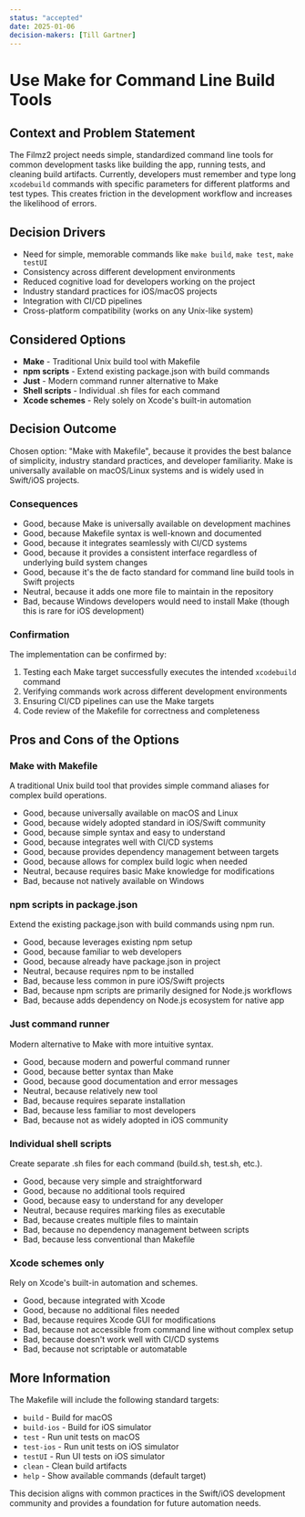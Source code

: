 ```yaml
---
status: "accepted"
date: 2025-01-06
decision-makers: [Till Gartner]
---
```


# Use Make for Command Line Build Tools

## Context and Problem Statement

The Filmz2 project needs simple, standardized command line tools for common development tasks like building the app, running tests, and cleaning build artifacts. Currently, developers must remember and type long `xcodebuild` commands with specific parameters for different platforms and test types. This creates friction in the development workflow and increases the likelihood of errors.

## Decision Drivers

* Need for simple, memorable commands like `make build`, `make test`, `make testUI`
* Consistency across different development environments
* Reduced cognitive load for developers working on the project
* Industry standard practices for iOS/macOS projects
* Integration with CI/CD pipelines
* Cross-platform compatibility (works on any Unix-like system)

## Considered Options

* **Make** - Traditional Unix build tool with Makefile
* **npm scripts** - Extend existing package.json with build commands
* **Just** - Modern command runner alternative to Make
* **Shell scripts** - Individual .sh files for each command
* **Xcode schemes** - Rely solely on Xcode's built-in automation

## Decision Outcome

Chosen option: "Make with Makefile", because it provides the best balance of simplicity, industry standard practices, and developer familiarity. Make is universally available on macOS/Linux systems and is widely used in Swift/iOS projects.

### Consequences

* Good, because Make is universally available on development machines
* Good, because Makefile syntax is well-known and documented
* Good, because it integrates seamlessly with CI/CD systems
* Good, because it provides a consistent interface regardless of underlying build system changes
* Good, because it's the de facto standard for command line build tools in Swift projects
* Neutral, because it adds one more file to maintain in the repository
* Bad, because Windows developers would need to install Make (though this is rare for iOS development)

### Confirmation

The implementation can be confirmed by:

1. Testing each Make target successfully executes the intended `xcodebuild` command
2. Verifying commands work across different development environments
3. Ensuring CI/CD pipelines can use the Make targets
4. Code review of the Makefile for correctness and completeness

## Pros and Cons of the Options

### Make with Makefile

A traditional Unix build tool that provides simple command aliases for complex build operations.

* Good, because universally available on macOS and Linux
* Good, because widely adopted standard in iOS/Swift community
* Good, because simple syntax and easy to understand
* Good, because integrates well with CI/CD systems
* Good, because provides dependency management between targets
* Good, because allows for complex build logic when needed
* Neutral, because requires basic Make knowledge for modifications
* Bad, because not natively available on Windows

### npm scripts in package.json

Extend the existing package.json with build commands using npm run.

* Good, because leverages existing npm setup
* Good, because familiar to web developers
* Good, because already have package.json in project
* Neutral, because requires npm to be installed
* Bad, because less common in pure iOS/Swift projects
* Bad, because npm scripts are primarily designed for Node.js workflows
* Bad, because adds dependency on Node.js ecosystem for native app

### Just command runner

Modern alternative to Make with more intuitive syntax.

* Good, because modern and powerful command runner
* Good, because better syntax than Make
* Good, because good documentation and error messages
* Neutral, because relatively new tool
* Bad, because requires separate installation
* Bad, because less familiar to most developers
* Bad, because not as widely adopted in iOS community

### Individual shell scripts

Create separate .sh files for each command (build.sh, test.sh, etc.).

* Good, because very simple and straightforward
* Good, because no additional tools required
* Good, because easy to understand for any developer
* Neutral, because requires marking files as executable
* Bad, because creates multiple files to maintain
* Bad, because no dependency management between scripts
* Bad, because less conventional than Makefile

### Xcode schemes only

Rely on Xcode's built-in automation and schemes.

* Good, because integrated with Xcode
* Good, because no additional files needed
* Bad, because requires Xcode GUI for modifications
* Bad, because not accessible from command line without complex setup
* Bad, because doesn't work well with CI/CD systems
* Bad, because not scriptable or automatable

## More Information

The Makefile will include the following standard targets:

* `build` - Build for macOS
* `build-ios` - Build for iOS simulator  
* `test` - Run unit tests on macOS
* `test-ios` - Run unit tests on iOS simulator
* `testUI` - Run UI tests on iOS simulator
* `clean` - Clean build artifacts
* `help` - Show available commands (default target)

This decision aligns with common practices in the Swift/iOS development community and provides a foundation for future automation needs.
